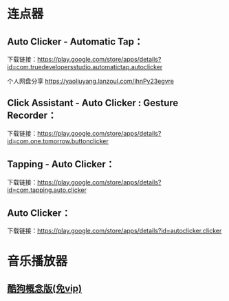 # 连点器

## **Auto Clicker - Automatic Tap**：

下载链接：https://play.google.com/store/apps/details?id=com.truedevelopersstudio.automatictap.autoclicker

个人网盘分享 https://yaoliuyang.lanzoul.com/ihnPy23egvre

## **Click Assistant - Auto Clicker : Gesture Recorder**：

下载链接：https://play.google.com/store/apps/details?id=com.one.tomorrow.buttonclicker

## **Tapping - Auto Clicker**：

下载链接：https://play.google.com/store/apps/details?id=com.tapping.auto.clicker

## **Auto Clicker**：

下载链接：https://play.google.com/store/apps/details?id=autoclicker.clicker

#  音乐播放器

## [酷狗概念版(免vip)](https://download.kugou.com/)



